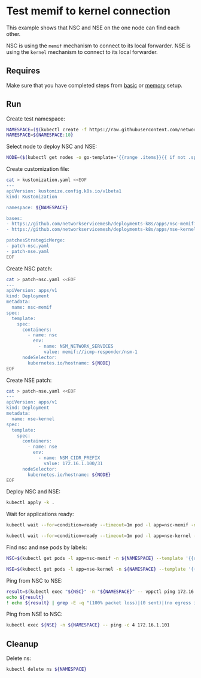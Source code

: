 # Test memif to kernel connection

This example shows that NSC and NSE on the one node can find each other.

NSC is using the `memif` mechanism to connect to its local forwarder.
NSE is using the `kernel` mechanism to connect to its local forwarder.

## Requires

Make sure that you have completed steps from [basic](../../basic) or [memory](../../memory) setup.

## Run

Create test namespace:
```bash
NAMESPACE=($(kubectl create -f https://raw.githubusercontent.com/networkservicemesh/deployments-k8s/41018e0b8d94ad528e4321607237ae1dd5b61d31/examples/use-cases/namespace.yaml)[0])
NAMESPACE=${NAMESPACE:10}
```

Select node to deploy NSC and NSE:
```bash
NODE=($(kubectl get nodes -o go-template='{{range .items}}{{ if not .spec.taints  }}{{index .metadata.labels "kubernetes.io/hostname"}} {{end}}{{end}}')[0])
```

Create customization file:
```bash
cat > kustomization.yaml <<EOF
---
apiVersion: kustomize.config.k8s.io/v1beta1
kind: Kustomization

namespace: ${NAMESPACE}

bases:
- https://github.com/networkservicemesh/deployments-k8s/apps/nsc-memif?ref=41018e0b8d94ad528e4321607237ae1dd5b61d31
- https://github.com/networkservicemesh/deployments-k8s/apps/nse-kernel?ref=41018e0b8d94ad528e4321607237ae1dd5b61d31

patchesStrategicMerge:
- patch-nsc.yaml
- patch-nse.yaml
EOF
```

Create NSC patch:
```bash
cat > patch-nsc.yaml <<EOF
---
apiVersion: apps/v1
kind: Deployment
metadata:
  name: nsc-memif
spec:
  template:
    spec:
      containers:
        - name: nsc
          env:
            - name: NSM_NETWORK_SERVICES
              value: memif://icmp-responder/nsm-1
      nodeSelector:
        kubernetes.io/hostname: ${NODE}
EOF
```

Create NSE patch:
```bash
cat > patch-nse.yaml <<EOF
---
apiVersion: apps/v1
kind: Deployment
metadata:
  name: nse-kernel
spec:
  template:
    spec:
      containers:
        - name: nse
          env:
            - name: NSM_CIDR_PREFIX
              value: 172.16.1.100/31
      nodeSelector:
        kubernetes.io/hostname: ${NODE}
EOF
```

Deploy NSC and NSE:
```bash
kubectl apply -k .
```

Wait for applications ready:
```bash
kubectl wait --for=condition=ready --timeout=1m pod -l app=nsc-memif -n ${NAMESPACE}
```
```bash
kubectl wait --for=condition=ready --timeout=1m pod -l app=nse-kernel -n ${NAMESPACE}
```

Find nsc and nse pods by labels:
```bash
NSC=$(kubectl get pods -l app=nsc-memif -n ${NAMESPACE} --template '{{range .items}}{{.metadata.name}}{{"\n"}}{{end}}')
```
```bash
NSE=$(kubectl get pods -l app=nse-kernel -n ${NAMESPACE} --template '{{range .items}}{{.metadata.name}}{{"\n"}}{{end}}')
```

Ping from NSC to NSE:
```bash
result=$(kubectl exec "${NSC}" -n "${NAMESPACE}" -- vppctl ping 172.16.1.100 repeat 4)
echo ${result}
! echo ${result} | grep -E -q "(100% packet loss)|(0 sent)|(no egress interface)"
```

Ping from NSE to NSC:
```bash
kubectl exec ${NSE} -n ${NAMESPACE} -- ping -c 4 172.16.1.101
```

## Cleanup

Delete ns:
```bash
kubectl delete ns ${NAMESPACE}
```
